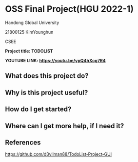 # OSS Final Project(HGU 2022-1)

Handong Global University

21800125 KimYounghun

CSEE

**Project title: TODOLIST**  

**YOUTUBE LINK: https://youtu.be/ypQ4hXcg7R4**

## What does this project do?

## Why is this project useful?

## How do I get started?

## Where can I get more help, if I need it?

## References
https://github.com/d3vilman88/TodoList-Project-GUI
